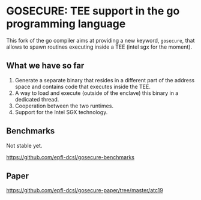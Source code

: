 # GOSECURE: TEE support in the go programming language

This fork of the go compiler aims at providing a new keyword, `gosecure`, that allows to spawn routines executing inside a TEE (intel sgx for the moment). 

## What we have so far

1. Generate a separate binary that resides in a different part of the address space and contains code that executes inside the TEE.
2. A way to load and execute (outside of the enclave) this binary in a dedicated thread.
3. Cooperation between the two runtimes.
4. Support for the Intel SGX technology.

## Benchmarks

Not stable yet.

https://github.com/epfl-dcsl/gosecure-benchmarks

## Paper

https://github.com/epfl-dcsl/gosecure-paper/tree/master/atc19
